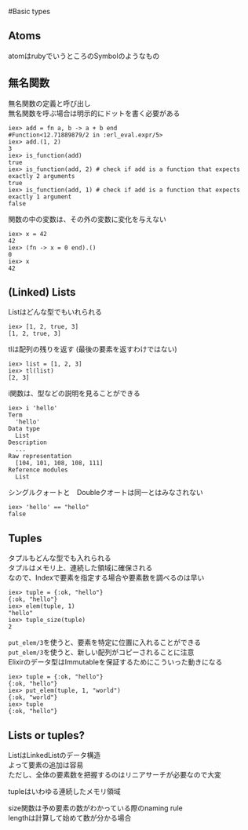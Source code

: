 #Basic types

## Atoms
atomはrubyでいうところのSymbolのようなもの


## 無名関数
無名関数の定義と呼び出し  
無名関数を呼ぶ場合は明示的にドットを書く必要がある
```
iex> add = fn a, b -> a + b end
#Function<12.71889879/2 in :erl_eval.expr/5>
iex> add.(1, 2)
3
iex> is_function(add)
true
iex> is_function(add, 2) # check if add is a function that expects exactly 2 arguments
true
iex> is_function(add, 1) # check if add is a function that expects exactly 1 argument
false
```

関数の中の変数は、その外の変数に変化を与えない
```
iex> x = 42
42
iex> (fn -> x = 0 end).()
0
iex> x
42
```

## (Linked) Lists

Listはどんな型でもいれられる
```
iex> [1, 2, true, 3]
[1, 2, true, 3]
```

tlは配列の残りを返す (最後の要素を返すわけではない)
```
iex> list = [1, 2, 3]
iex> tl(list)
[2, 3]
```

i関数は、型などの説明を見ることができる
```
iex> i 'hello'
Term
  'hello'
Data type
  List
Description
  ...
Raw representation
  [104, 101, 108, 108, 111]
Reference modules
  List
```

シングルクォートと　Doubleクオートは同一とはみなされない
```
iex> 'hello' == "hello"
false
```

## Tuples

タプルもどんな型でも入れられる  
タプルはメモリ上、連続した領域に確保される  
なので、Indexで要素を指定する場合や要素数を調べるのは早い
```
iex> tuple = {:ok, "hello"}
{:ok, "hello"}
iex> elem(tuple, 1)
"hello"
iex> tuple_size(tuple)
2
```

`put_elem/3`を使うと、要素を特定に位置に入れることができる  
`put_elem/3`を使うと、新しい配列がコピーされることに注意  
Elixirのデータ型はImmutableを保証するためにこういった動きになる

```
iex> tuple = {:ok, "hello"}
{:ok, "hello"}
iex> put_elem(tuple, 1, "world")
{:ok, "world"}
iex> tuple
{:ok, "hello"}
```

## Lists or tuples?

ListはLinkedListのデータ構造  
よって要素の追加は容易  
ただし、全体の要素数を把握するのはリニアサーチが必要なので大変  

tupleはいわゆる連続したメモリ領域

size関数は予め要素の数がわかっている際のnaming rule  
lengthは計算して始めて数が分かる場合

